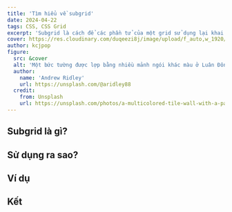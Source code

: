 ```yaml
---
title: 'Tìm hiểu về subgrid'
date: 2024-04-22
tags: CSS, CSS Grid
excerpt: 'Subgrid là cách để các phần tử của một grid sử dụng lại khai báo của grid cha.'
cover: https://res.cloudinary.com/duqeezi8j/image/upload/f_auto,w_1920/v1713697136/ehkoo/photo-1458682625221-3a45f8a844c7.jpg
author: kcjpop
figure:
  src: &cover
  alt: 'Một bức tường được lợp bằng nhiều mảnh ngói khác màu ở Luân Đôn, Vương quốc Anh'
  author:
    name: 'Andrew Ridley'
    url: https://unsplash.com/@aridley88
  credit:
    from: Unsplash
    url: https://unsplash.com/photos/a-multicolored-tile-wall-with-a-pattern-of-small-squares-jR4Zf-riEjI
---
```


## Subgrid là gì?

## Sử dụng ra sao?

## Ví dụ

## Kết
